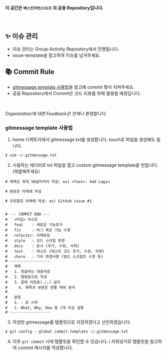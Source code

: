 </br>
</br>

#### 이 공간은 `베스킨라빈스31조` 의 공용 Repository입니다.
</br>

## ✨ 이슈 관리

- 이슈 관리는 Group-Activity Repository에서 진행됩니다.
- issue-template을 참고하여 이슈를 남겨주세요.

## 📚 Commit Rule

- [gitmessage template 사용법](#gitmessage-template-사용법)을 참고해 commit 형식 지켜주세요.
- 공용 Repository에서 Commit은 코드 리뷰를 위해 활용될 예정입니다.

</br>

*Organization에 대한 Feedback은 언제나 환영합니다.*



### gitmessage template 사용법
1. home 디렉토리에서 gitmessage.txt를 생성합니다. touch로 파일을 생성해도 됩니다.

```
$ vim ~/.gitmessage.txt
```

2. 사용하는 에디터로 txt 파일을 열고 custom gitmessage template을 만듭니다. (복붙해주세요)

```
# 제목은 최대 50글자까지 작성: ex) <feat>: Add Login

# 본문은 아래에 작성

# 꼬릿말은 아래에 작성: ex) Github issue #1


# --- COMMIT END ---
#   <타입> 리스트
#   feat    : 새로운 기능추가
#   fix     : 버그 혹은 기능 수정
#   refactor: 리팩토링
#   style   : 코드 스타일 변경
#   docs    : 문서 (추가, 수정, 삭제)
#   test    : 테스트 (테스트 코드 추가, 수정, 삭제)
#   chore   : 기타 변경사항 (빌드 스크립트 수정 등)
# ------------------
#   제목
#   1. 첫글자는 대문자로
#   2. 명령문으로 작성
#   3. 끝에 마침표(./,) 금지
#     4. 제목과 본문은 한줄 띄워 분리
#
#   본문
#   1. - 로 시작
#   2. What, Why, How 중 1개 이상 설명
# ------------------

```

3. 작성한 gitmessage를 템플릿으로 지정하겠다고 선언하겠습니다.

```
$ git config --global commit.template ~/.gitmessage.txt
```

4. 이후 `git commit` 시에 템플릿을 확인할 수 있습니다. i 끼워넣기로 템플릿을 참고하여 commit 메시지를 작성합니다.

</br>


